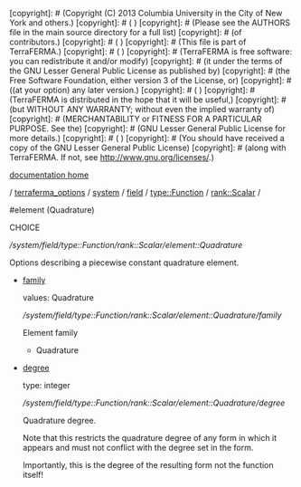 [copyright]: # (Copyright (C) 2013 Columbia University in the City of New York and others.)
[copyright]: # ( )
[copyright]: # (Please see the AUTHORS file in the main source directory for a full list)
[copyright]: # (of contributors.)
[copyright]: # ( )
[copyright]: # (This file is part of TerraFERMA.)
[copyright]: # ( )
[copyright]: # (TerraFERMA is free software: you can redistribute it and/or modify)
[copyright]: # (it under the terms of the GNU Lesser General Public License as published by)
[copyright]: # (the Free Software Foundation, either version 3 of the License, or)
[copyright]: # ((at your option) any later version.)
[copyright]: # ( )
[copyright]: # (TerraFERMA is distributed in the hope that it will be useful,)
[copyright]: # (but WITHOUT ANY WARRANTY; without even the implied warranty of)
[copyright]: # (MERCHANTABILITY or FITNESS FOR A PARTICULAR PURPOSE. See the)
[copyright]: # (GNU Lesser General Public License for more details.)
[copyright]: # ( )
[copyright]: # (You should have received a copy of the GNU Lesser General Public License)
[copyright]: # (along with TerraFERMA. If not, see <http://www.gnu.org/licenses/>.)

[documentation home](https://github.com/terraferma/terraferma/wiki/Documentation)

/ [terraferma_options](../../../../../terraferma_options.md) / [system](../../../../system.md) / [field](../../../field.md) / [type::Function](../../type__Function.md) / [rank::Scalar](../rank__Scalar.md) /

#element (Quadrature)

CHOICE 

*/system/field/type::Function/rank::Scalar/element::Quadrature*

Options describing a piecewise constant quadrature element.

* [family](element__Quadrature/family.md "child")

    values: Quadrature

    */system/field/type::Function/rank::Scalar/element::Quadrature/family*

    Element family
    
    - Quadrature

* [degree](element__Quadrature/degree.md "child")

    type: integer

    */system/field/type::Function/rank::Scalar/element::Quadrature/degree*

    Quadrature degree.
    
    Note that this restricts the quadrature degree of any form in which it appears and must not conflict
    with the degree set in the form.
    
    Importantly, this is the degree of the resulting form not the function itself!

[autogenerated]: # (This file was automatically generated from the schema file:/home/cwilson/repos/github/TerraFERMA/TerraFERMA/buckettools/schemas/element.rng.)

